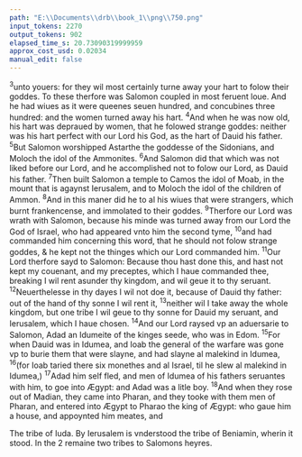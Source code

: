 ```yaml
---
path: "E:\\Documents\\drb\\book_1\\png\\750.png"
input_tokens: 2270
output_tokens: 902
elapsed_time_s: 20.73090319999959
approx_cost_usd: 0.02034
manual_edit: false
---
```

<sup>3</sup>unto youers: for they wil most certainly turne away your hart to folow their goddes. To these therfore was Salomon coupled in most feruent loue. And he had wiues as it were queenes seuen hundred, and concubines three hundred: and the women turned away his hart. <sup>4</sup>And when he was now old, his hart was depraued by women, that he folowed strange goddes: neither was his hart perfect with our Lord his God, as the hart of Dauid his father. <sup>5</sup>But Salomon worshipped Astarthe the goddesse of the Sidonians, and Moloch the idol of the Ammonites. <sup>6</sup>And Salomon did that which was not liked before our Lord, and he accomplished not to folow our Lord, as Dauid his father. <sup>7</sup>Then built Salomon a temple to Camos the idol of Moab, in the mount that is agaynst Ierusalem, and to Moloch the idol of the children of Ammon. <sup>8</sup>And in this maner did he to al his wiues that were strangers, which burnt frankencense, and immolated to their goddes. <sup>9</sup>Therfore our Lord was wrath with Salomon, because his minde was turned away from our Lord the God of Israel, who had appeared vnto him the second tyme, <sup>10</sup>and had commanded him concerning this word, that he should not folow strange goddes, & he kept not the thinges which our Lord commanded him. <sup>11</sup>Our Lord therfore sayd to Salomon: Because thou hast done this, and hast not kept my couenant, and my preceptes, which I haue commanded thee, breaking I wil rent asunder thy kingdom, and wil geue it to thy seruant. <sup>12</sup>Neuerthelesse in thy dayes I wil not doe it, because of Dauid thy father: out of the hand of thy sonne I wil rent it, <sup>13</sup>neither wil I take away the whole kingdom, but one tribe I wil geue to thy sonne for Dauid my seruant, and Ierusalem, which I haue chosen. <sup>14</sup>And our Lord raysed vp an aduersarie to Salomon, Adad an Idumeite of the kinges seede, who was in Edom. <sup>15</sup>For when Dauid was in Idumea, and Ioab the general of the warfare was gone vp to burie them that were slayne, and had slayne al malekind in Idumea, <sup>16</sup>(for Ioab taried there six monethes and al Israel, til he slew al malekind in Idumea,) <sup>17</sup>Adad him self fled, and men of Idumea of his fathers seruantes with him, to goe into Ægypt: and Adad was a litle boy. <sup>18</sup>And when they rose out of Madian, they came into Pharan, and they tooke with them men of Pharan, and entered into Ægypt to Pharao the king of Ægypt: who gaue him a house, and appoynted him meates, and

[^1]: Though pluralitie of wiues was then alowed, yet it was forbid to multiplie manie. *Deut. 17*

<aside>The tribe of Iuda. By Ierusalem is vnderstood the tribe of Beniamin, wherin it stood. In the 2 remaine two tribes to Salomons heyres.</aside>